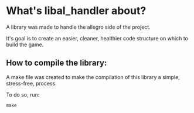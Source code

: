 # What's libal_handler about?

A library was made to handle the allegro side of the project.

It's goal is to create an easier, cleaner, healthier code structure on which to build the game.

## How to compile the library:

A make file was created to make the compilation of this library a simple, stress-free, process.

To do so, run:
```
make
```
